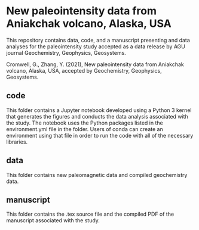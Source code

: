 # New paleointensity data from Aniakchak volcano, Alaska, USA
This repository contains data, code, and a manuscript presenting and data analyses for the paleointensity study accepted as a data release by AGU journal Geochemistry, Geophysics, Geosystems.

Cromwell, G., Zhang, Y. (2021), New paleointensity data from Aniakchak volcano, Alaska, USA, accepted by Geochemistry, Geophysics, Geosystems.

## code
This folder contains a Jupyter notebook developed using a Python 3 kernel that generates the figures and conducts the data analysis associated with the study. The notebook uses the Python packages listed in the environment.yml file in the folder. Users of conda can create an environment using that file in order to run the code with all of the necessary libraries.

## data
This folder contains new paleomagnetic data and compiled geochemistry data.

## manuscript
This folder contains the .tex source file and the compiled PDF of the manuscript associated with the study.
